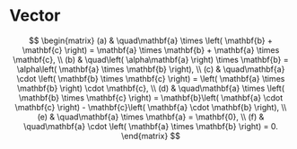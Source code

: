 # Vector

$$
\begin{matrix}
(a) & \quad\mathbf{a} \times \left( \mathbf{b} + \mathbf{c} \right) = \mathbf{a} \times \mathbf{b} + \mathbf{a} \times \mathbf{c}, \\
(b) & \quad\left( \alpha\mathbf{a} \right) \times \mathbf{b} = \alpha\left( \mathbf{a} \times \mathbf{b} \right), \\
(c) & \quad\mathbf{a} \cdot \left( \mathbf{b} \times \mathbf{c} \right) = \left( \mathbf{a} \times \mathbf{b} \right) \cdot \mathbf{c}, \\
(d) & \quad\mathbf{a} \times \left( \mathbf{b} \times \mathbf{c} \right) = \mathbf{b}\left( \mathbf{a} \cdot \mathbf{c} \right) - \mathbf{c}\left( \mathbf{a} \cdot \mathbf{b} \right), \\
(e) & \quad\mathbf{a} \times \mathbf{a} = \mathbf{0}, \\
(f) & \quad\mathbf{a} \cdot \left( \mathbf{a} \times \mathbf{b} \right) = 0.
\end{matrix}
$$
